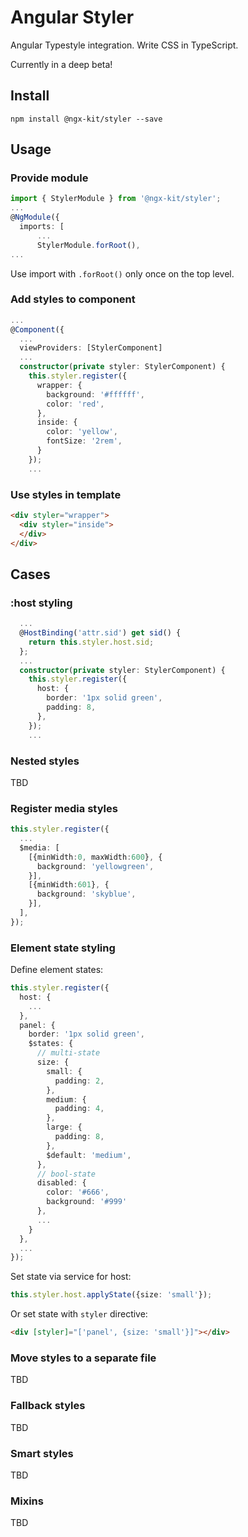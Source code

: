 # Angular Styler

Angular Typestyle integration. Write CSS in TypeScript.

Currently in a deep beta!

## Install

`npm install @ngx-kit/styler --save`

## Usage

### Provide module

```typescript
import { StylerModule } from '@ngx-kit/styler';
...
@NgModule({
  imports: [
      ...
      StylerModule.forRoot(),
...
```

Use import with `.forRoot()` only once on the top level.

### Add styles to component

```typescript
...
@Component({
  ...
  viewProviders: [StylerComponent]
  ...
  constructor(private styler: StylerComponent) {
    this.styler.register({
      wrapper: {
        background: '#ffffff',
        color: 'red',
      },
      inside: {
        color: 'yellow',
        fontSize: '2rem',
      }
    });
    ...
```

### Use styles in template

```html
<div styler="wrapper">
  <div styler="inside">
  </div>
</div>
```

## Cases

### :host styling

```typescript
  ...
  @HostBinding('attr.sid') get sid() {
    return this.styler.host.sid;
  };
  ...
  constructor(private styler: StylerComponent) {
    this.styler.register({
      host: {
        border: '1px solid green',
        padding: 8,
      },
    });
    ...
```

### Nested styles
 
TBD

### Register media styles

```typescript
this.styler.register({
  ...
  $media: [
    [{minWidth:0, maxWidth:600}, {
      background: 'yellowgreen',
    }],
    [{minWidth:601}, {
      background: 'skyblue',
    }],
  ],
});
```

### Element state styling

Define element states:
 
```typescript
this.styler.register({
  host: {
    ...
  },
  panel: {
    border: '1px solid green',
    $states: {
      // multi-state
      size: {
        small: {
          padding: 2,
        },
        medium: {
          padding: 4,
        },
        large: {
          padding: 8,
        },
        $default: 'medium',
      },
      // bool-state
      disabled: {
        color: '#666',
        background: '#999'
      },
      ...
    }
  },
  ...
});
```

Set state via service for host:

```typescript
this.styler.host.applyState({size: 'small'});
```

Or set state with `styler` directive:

```html
<div [styler]="['panel', {size: 'small'}]"></div>
```

### Move styles to a separate file

TBD

### Fallback styles

TBD

### Smart styles

TBD

### Mixins

TBD